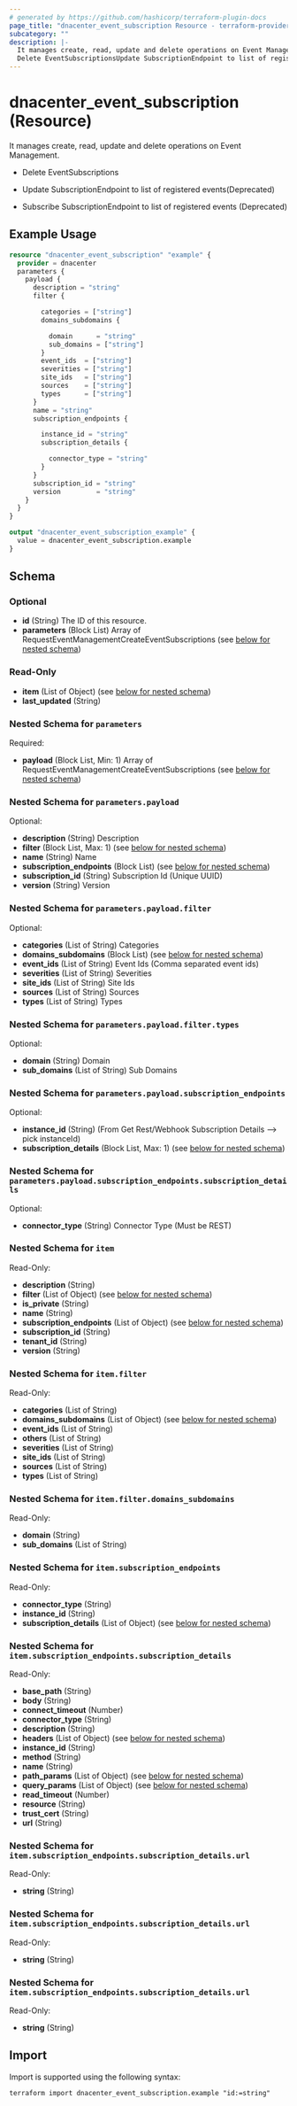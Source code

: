 ```yaml
---
# generated by https://github.com/hashicorp/terraform-plugin-docs
page_title: "dnacenter_event_subscription Resource - terraform-provider-dnacenter"
subcategory: ""
description: |-
  It manages create, read, update and delete operations on Event Management.
  Delete EventSubscriptionsUpdate SubscriptionEndpoint to list of registered events(Deprecated)Subscribe SubscriptionEndpoint to list of registered events (Deprecated)
---
```


# dnacenter_event_subscription (Resource)

It manages create, read, update and delete operations on Event Management.

- Delete EventSubscriptions

- Update SubscriptionEndpoint to list of registered events(Deprecated)

- Subscribe SubscriptionEndpoint to list of registered events (Deprecated)

## Example Usage

```terraform
resource "dnacenter_event_subscription" "example" {
  provider = dnacenter
  parameters {
    payload {
      description = "string"
      filter {

        categories = ["string"]
        domains_subdomains {

          domain      = "string"
          sub_domains = ["string"]
        }
        event_ids  = ["string"]
        severities = ["string"]
        site_ids   = ["string"]
        sources    = ["string"]
        types      = ["string"]
      }
      name = "string"
      subscription_endpoints {

        instance_id = "string"
        subscription_details {

          connector_type = "string"
        }
      }
      subscription_id = "string"
      version         = "string"
    }
  }
}

output "dnacenter_event_subscription_example" {
  value = dnacenter_event_subscription.example
}
```

<!-- schema generated by tfplugindocs -->
## Schema

### Optional

- **id** (String) The ID of this resource.
- **parameters** (Block List) Array of RequestEventManagementCreateEventSubscriptions (see [below for nested schema](#nestedblock--parameters))

### Read-Only

- **item** (List of Object) (see [below for nested schema](#nestedatt--item))
- **last_updated** (String)

<a id="nestedblock--parameters"></a>
### Nested Schema for `parameters`

Required:

- **payload** (Block List, Min: 1) Array of RequestEventManagementCreateEventSubscriptions (see [below for nested schema](#nestedblock--parameters--payload))

<a id="nestedblock--parameters--payload"></a>
### Nested Schema for `parameters.payload`

Optional:

- **description** (String) Description
- **filter** (Block List, Max: 1) (see [below for nested schema](#nestedblock--parameters--payload--filter))
- **name** (String) Name
- **subscription_endpoints** (Block List) (see [below for nested schema](#nestedblock--parameters--payload--subscription_endpoints))
- **subscription_id** (String) Subscription Id (Unique UUID)
- **version** (String) Version

<a id="nestedblock--parameters--payload--filter"></a>
### Nested Schema for `parameters.payload.filter`

Optional:

- **categories** (List of String) Categories
- **domains_subdomains** (Block List) (see [below for nested schema](#nestedblock--parameters--payload--filter--domains_subdomains))
- **event_ids** (List of String) Event Ids (Comma separated event ids)
- **severities** (List of String) Severities
- **site_ids** (List of String) Site Ids
- **sources** (List of String) Sources
- **types** (List of String) Types

<a id="nestedblock--parameters--payload--filter--domains_subdomains"></a>
### Nested Schema for `parameters.payload.filter.types`

Optional:

- **domain** (String) Domain
- **sub_domains** (List of String) Sub Domains



<a id="nestedblock--parameters--payload--subscription_endpoints"></a>
### Nested Schema for `parameters.payload.subscription_endpoints`

Optional:

- **instance_id** (String) (From 	Get Rest/Webhook Subscription Details --> pick instanceId)
- **subscription_details** (Block List, Max: 1) (see [below for nested schema](#nestedblock--parameters--payload--subscription_endpoints--subscription_details))

<a id="nestedblock--parameters--payload--subscription_endpoints--subscription_details"></a>
### Nested Schema for `parameters.payload.subscription_endpoints.subscription_details`

Optional:

- **connector_type** (String) Connector Type (Must be REST)





<a id="nestedatt--item"></a>
### Nested Schema for `item`

Read-Only:

- **description** (String)
- **filter** (List of Object) (see [below for nested schema](#nestedobjatt--item--filter))
- **is_private** (String)
- **name** (String)
- **subscription_endpoints** (List of Object) (see [below for nested schema](#nestedobjatt--item--subscription_endpoints))
- **subscription_id** (String)
- **tenant_id** (String)
- **version** (String)

<a id="nestedobjatt--item--filter"></a>
### Nested Schema for `item.filter`

Read-Only:

- **categories** (List of String)
- **domains_subdomains** (List of Object) (see [below for nested schema](#nestedobjatt--item--filter--domains_subdomains))
- **event_ids** (List of String)
- **others** (List of String)
- **severities** (List of String)
- **site_ids** (List of String)
- **sources** (List of String)
- **types** (List of String)

<a id="nestedobjatt--item--filter--domains_subdomains"></a>
### Nested Schema for `item.filter.domains_subdomains`

Read-Only:

- **domain** (String)
- **sub_domains** (List of String)



<a id="nestedobjatt--item--subscription_endpoints"></a>
### Nested Schema for `item.subscription_endpoints`

Read-Only:

- **connector_type** (String)
- **instance_id** (String)
- **subscription_details** (List of Object) (see [below for nested schema](#nestedobjatt--item--subscription_endpoints--subscription_details))

<a id="nestedobjatt--item--subscription_endpoints--subscription_details"></a>
### Nested Schema for `item.subscription_endpoints.subscription_details`

Read-Only:

- **base_path** (String)
- **body** (String)
- **connect_timeout** (Number)
- **connector_type** (String)
- **description** (String)
- **headers** (List of Object) (see [below for nested schema](#nestedobjatt--item--subscription_endpoints--subscription_details--headers))
- **instance_id** (String)
- **method** (String)
- **name** (String)
- **path_params** (List of Object) (see [below for nested schema](#nestedobjatt--item--subscription_endpoints--subscription_details--path_params))
- **query_params** (List of Object) (see [below for nested schema](#nestedobjatt--item--subscription_endpoints--subscription_details--query_params))
- **read_timeout** (Number)
- **resource** (String)
- **trust_cert** (String)
- **url** (String)

<a id="nestedobjatt--item--subscription_endpoints--subscription_details--headers"></a>
### Nested Schema for `item.subscription_endpoints.subscription_details.url`

Read-Only:

- **string** (String)


<a id="nestedobjatt--item--subscription_endpoints--subscription_details--path_params"></a>
### Nested Schema for `item.subscription_endpoints.subscription_details.url`

Read-Only:

- **string** (String)


<a id="nestedobjatt--item--subscription_endpoints--subscription_details--query_params"></a>
### Nested Schema for `item.subscription_endpoints.subscription_details.url`

Read-Only:

- **string** (String)

## Import

Import is supported using the following syntax:

```shell
terraform import dnacenter_event_subscription.example "id:=string"
```
